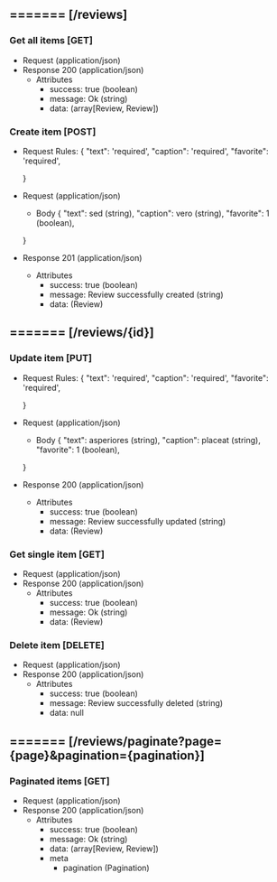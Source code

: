 ## ======= [/reviews]

### Get all items [GET]
+ Request (application/json)
    <!-- include(request/header.md) -->
+ Response 200 (application/json)
    + Attributes         
        + success: true (boolean)
        + message: Ok (string)
        + data: (array[Review, Review])

<!-- include(response/401.md) -->
<!-- include(response/500.md) -->
### Create item [POST]
+ Request Rules:
    {
        "text": 'required',
        "caption": 'required',
        "favorite": 'required',

    }
+ Request (application/json)
    <!-- include(request/header.md) -->
    + Body
    {
            "text": sed (string),
            "caption": vero (string),
            "favorite": 1 (boolean),

    }
+ Response 201 (application/json)
    + Attributes         
        + success: true (boolean)
        + message: Review successfully created (string)
        + data: (Review)

<!-- include(response/401.md) -->
<!-- include(response/422.md) -->
<!-- include(response/500.md) -->

## ======= [/reviews/{id}]
### Update item [PUT]
<!-- include(parameters/id.md) -->
+ Request Rules:
    {
        "text": 'required',
        "caption": 'required',
        "favorite": 'required',

    }
+ Request (application/json)
    <!-- include(request/header.md) -->
    + Body
    {
            "text": asperiores (string),
            "caption": placeat (string),
            "favorite": 1 (boolean),

    }
+ Response 200 (application/json)
    + Attributes         
        + success: true (boolean)
        + message: Review successfully updated (string)
        + data: (Review)

<!-- include(response/401.md) -->
<!-- include(response/404.md) -->
<!-- include(response/422.md) -->
<!-- include(response/500.md) -->
### Get single item [GET]
<!-- include(parameters/id.md) -->
+ Request (application/json)
    <!-- include(request/header.md) -->
+ Response 200 (application/json)
    + Attributes         
        + success: true (boolean)
        + message: Ok (string)
        + data: (Review)

<!-- include(response/401.md) -->
<!-- include(response/404.md) -->
<!-- include(response/500.md) -->
### Delete item [DELETE]
<!-- include(parameters/id.md) -->
+ Request (application/json)
    <!-- include(request/header.md) -->    
+ Response 200 (application/json)
    + Attributes         
        + success: true (boolean)
        + message: Review successfully deleted (string)
        + data: null

<!-- include(response/401.md) -->
<!-- include(response/404.md) -->
<!-- include(response/500.md) -->

## ======= [/reviews/paginate?page={page}&pagination={pagination}]
### Paginated items [GET]
<!-- include(parameters/pagination.md) -->
+ Request (application/json)
    <!-- include(request/header.md) -->
+ Response 200 (application/json)
    + Attributes         
        + success: true (boolean)
        + message: Ok (string)
        + data: (array[Review, Review])
        + meta
            + pagination (Pagination)

<!-- include(response/401.md) -->
<!-- include(response/500.md) -->


